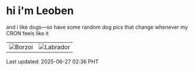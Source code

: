 # hi i'm Leoben

and i like dogs—so have some random dog pics that change whenever my CRON feels like it

|  |  |
|--------|----------|
| ![Borzoi](https://random-dog-vercel.vercel.app/api/random-borzoi?v=1750963013) | ![Labrador](https://random-dog-vercel.vercel.app/api/random-labrador?v=1750963013) |

Last updated: 2025-06-27 02:36 PHT
